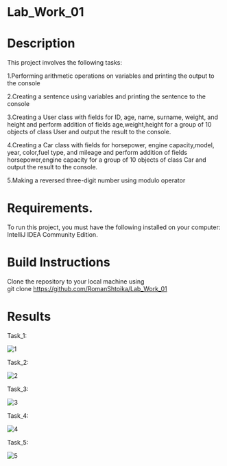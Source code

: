 # Lab_Work_01
# Description
This project involves the following tasks:
 
 1.Performing arithmetic operations on variables and printing the output to the console

2.Creating a sentence using variables and printing the sentence to the console

3.Creating a User class with fields for ID, age, name, surname, weight, and height and perform addition of fields age,weight,height for a group of 10 objects of class User and output the result to the console.

4.Creating a Car class with fields for horsepower, engine capacity,model, year, color,fuel type, and mileage and perform addition of fields horsepower,engine capacity for a group of 10 objects of class Car and output the result to the console.

5.Making  a reversed three-digit number using modulo operator 
# Requirements.
To run this project, you must have the following installed on your computer: IntelliJ IDEA Community Edition.

# Build Instructions
Clone the repository to your local machine using <br>
git clone  https://github.com/RomanShtoika/Lab_Work_01

# Results

Task_1: <br>

![1](https://github.com/RomanShtoika/Lab_Work_01/assets/135036174/b24abf96-4d61-4ec7-b8b7-600071a22c84)

Task_2: <br>

![2](https://github.com/RomanShtoika/Lab_Work_01/assets/135036174/221d556c-ac72-42d1-b971-f7c33ef6d718)

Task_3: <br>

![3](https://github.com/RomanShtoika/Lab_Work_01/assets/135036174/8cdc39cf-5161-4a42-88a9-ddac98c13c98)

Task_4: <br>

![4](https://github.com/RomanShtoika/Lab_Work_01/assets/135036174/3af6c72a-7898-41ac-9cf5-623db26430b0)

Task_5: <br>

![5](https://github.com/RomanShtoika/Lab_Work_01/assets/135036174/88144f69-15d3-474d-9a58-560df6a5fecd)


